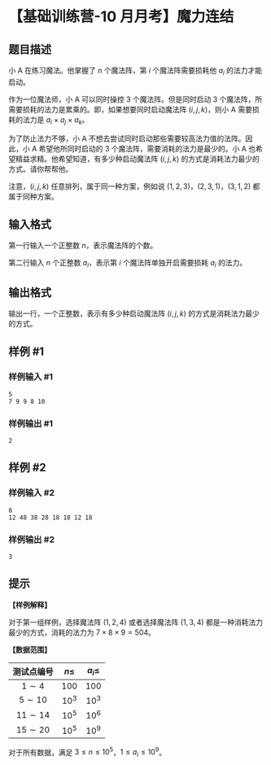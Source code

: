 # 【基础训练营-10 月月考】魔力连结

## 题目描述

小 A 在练习魔法。他掌握了 $n$ 个魔法阵，第 $i$ 个魔法阵需要损耗他 $a_i$ 的法力才能启动。

作为一位魔法师，小 A 可以同时操控 $3$ 个魔法阵。但是同时启动 $3$ 个魔法阵，所需要损耗的法力是累乘的。即，如果想要同时启动魔法阵 $(i,j,k)$，则小 A 需要损耗的法力是 $a_i \times a_j \times a_k$。

为了防止法力不够，小 A 不想去尝试同时启动那些需要较高法力值的法阵。因此，小 A 希望他所同时启动的 $3$ 个魔法阵，需要消耗的法力是最少的。小 A 也希望精益求精。他希望知道，有多少种启动魔法阵 $(i,j,k)$ 的方式是消耗法力最少的方式。请你帮帮他。

注意，$(i,j,k)$ 任意排列，属于同一种方案，例如说 $(1,2,3)$，$(2,3,1)$，$(3,1,2)$ 都属于同种方案。

## 输入格式

第一行输入一个正整数 $n$，表示魔法阵的个数。

第二行输入 $n$ 个正整数 $a_i$，表示第 $i$ 个魔法阵单独开启需要损耗 $a_i$ 的法力。

## 输出格式

输出一行，一个正整数，表示有多少种启动魔法阵 $(i,j,k)$ 的方式是消耗法力最少的方式。

## 样例 #1

### 样例输入 #1

```
5
7 9 9 8 10
```

### 样例输出 #1

```
2
```

## 样例 #2

### 样例输入 #2

```
8
12 48 38 28 18 18 12 18
```

### 样例输出 #2

```
3
```

## 提示

**【样例解释】**

对于第一组样例，选择魔法阵 $(1,2,4)$ 或者选择魔法阵 $(1,3,4)$ 都是一种消耗法力最少的方式，消耗的法力为 $7\times 8\times 9=504$。

**【数据范围】**

| 测试点编号  | $n \leq$ | $a_i \leq$ |
| :---------: | :------: | :--------: |
|  $1\sim 4$  |  $100$   |   $100$    |
| $5\sim 10$  |  $10^3$  |   $10^3$   |
| $11\sim 14$ |  $10^5$  |   $10^6$   |
| $15\sim 20$ |  $10^5$  |   $10^9$   |

对于所有数据，满足 $3 \leq n \leq 10^5$，$1 \leq a_i \leq 10^9$。